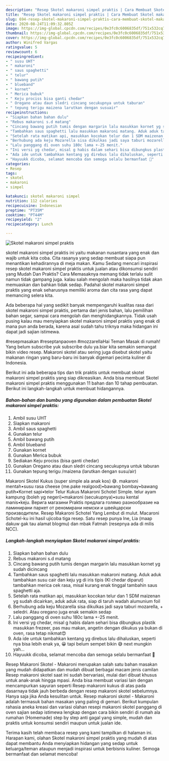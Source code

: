 ```yaml
---
description: "Resep Skotel makaroni simpel praktis | Cara Membuat Skotel makaroni simpel praktis Yang Enak Banget"
title: "Resep Skotel makaroni simpel praktis | Cara Membuat Skotel makaroni simpel praktis Yang Enak Banget"
slug: 694-resep-skotel-makaroni-simpel-praktis-cara-membuat-skotel-makaroni-simpel-praktis-yang-enak-banget
date: 2020-08-24T11:09:32.805Z
image: https://img-global.cpcdn.com/recipes/0e3fc0c6006835df/751x532cq70/skotel-makaroni-simpel-praktis-foto-resep-utama.jpg
thumbnail: https://img-global.cpcdn.com/recipes/0e3fc0c6006835df/751x532cq70/skotel-makaroni-simpel-praktis-foto-resep-utama.jpg
cover: https://img-global.cpcdn.com/recipes/0e3fc0c6006835df/751x532cq70/skotel-makaroni-simpel-praktis-foto-resep-utama.jpg
author: Winifred Vargas
ratingvalue: 5
reviewcount: 6
recipeingredient:
- " susu UHT"
- " makaroni"
- " saus spaghetti"
- " telur"
- " bawang putih"
- " blueband"
- " kornet"
- " Merica bubuk"
- " Keju prociss bisa ganti chedar"
- " Oregano atau daun sledri cincang secukupnya untuk taburan"
- " tepung terigu maizena larutkan dengan susuair"
recipeinstructions:
- "Siapkan bahan bahan dulu"
- "Rebus makaroni s.d matang"
- "Cincang bawang putih tumis dengan margarin lalu masukkan kornet yg sudah dicincang"
- "Tambahkan saus spaghetti lalu masukkan makaroni matang. Aduk aduk tambahkan susu cair dan keju yg di iris tipis (Kl chedar diparut) tambahkan merica cek rasa, misal kurang enak tinggal tambahin saus spaghetti aja."
- "Setelah rata matikan api, masukkan kocokan telur dan 1 SDM maizenan yg sudah dicairkan, aduk aduk rata, siap di taruh wadah alumunium foil"
- "Berhubung ada keju Mozarella sisa dikulkas jadi saya taburi mozarella, + seledri. Atau oregano juga enak semakin sedap"
- "Lalu panggang di oven suhu 180c lama +-25 menit."
- "Ini versi yg chedar, misal g habis dalam sehari bisa dibungkus plastik masukkan frezeer, pas mau makan, angetin dengan dikukus ya bukan di oven, rasa tetap nikmat😍"
- "Ada ide untuk tambahkan kentang yg direbus lalu dihaluskan, seperti nya bisa lebih enak ya, 😀 tapi belum sempet bikin 😅 next mungkin yah..."
- "Hayuukk dicoba, selamat mencoba dan semoga selalu bermanfaat 🤗"
categories:
- Resep
tags:
- skotel
- makaroni
- simpel

katakunci: skotel makaroni simpel 
nutrition: 112 calories
recipecuisine: Indonesian
preptime: "PT35M"
cooktime: "PT44M"
recipeyield: "2"
recipecategory: Lunch

---
```



![Skotel makaroni simpel praktis](https://img-global.cpcdn.com/recipes/0e3fc0c6006835df/751x532cq70/skotel-makaroni-simpel-praktis-foto-resep-utama.jpg)


skotel makaroni simpel praktis ini yaitu makanan nusantara yang enak dan wajib untuk kita coba. Cita rasanya yang sedap membuat siapa pun menantikan kehadirannya di meja makan.
Kamu Sedang mencari inspirasi resep skotel makaroni simpel praktis untuk jualan atau dikonsumsi sendiri yang Mudah Dan Praktis? Cara Memasaknya memang tidak terlalu sulit namun tidak gampang juga. kalau salah mengolah maka hasilnya tidak akan memuaskan dan bahkan tidak sedap. Padahal skotel makaroni simpel praktis yang enak seharusnya memiliki aroma dan cita rasa yang dapat memancing selera kita.

Ada beberapa hal yang sedikit banyak mempengaruhi kualitas rasa dari skotel makaroni simpel praktis, pertama dari jenis bahan, lalu pemilihan bahan segar, sampai cara mengolah dan menghidangkannya. Tidak usah pusing kalau mau menyiapkan skotel makaroni simpel praktis yang enak di mana pun anda berada, karena asal sudah tahu triknya maka hidangan ini dapat jadi sajian istimewa.

#resepmasakan #reseptanpaoven #mozzarellaHai Teman Masak di rumah! Yang belum subscribe yuk subscribe dulu ya.biar kita semakin semangat bikin video resep. Makaroni skotel atau sering juga disebut skotel yaitu makanan ringan yang baru-baru ini banyak digemari pecinta kuliner di Indonesia.


Berikut ini ada beberapa tips dan trik praktis untuk membuat skotel makaroni simpel praktis yang siap dikreasikan. Anda bisa membuat Skotel makaroni simpel praktis menggunakan 11 bahan dan 10 tahap pembuatan. Berikut ini langkah-langkah untuk membuat hidangannya.

<!--inarticleads1-->

##### Bahan-bahan dan bumbu yang digunakan dalam pembuatan Skotel makaroni simpel praktis:

1. Ambil  susu UHT
1. Siapkan  makaroni
1. Ambil  saus spaghetti
1. Gunakan  telur
1. Ambil  bawang putih
1. Ambil  blueband
1. Gunakan  kornet
1. Gunakan  Merica bubuk
1. Sediakan  Keju prociss (bisa ganti chedar)
1. Gunakan  Oregano atau daun sledri cincang secukupnya untuk taburan
1. Gunakan  tepung terigu /maizena (larutkan dengan susu/air)


Makaroni Skotel Kukus (super simple ala anak kos) 😅. makaroni mentah•susu rasa cheese (me.pake realgood)•bawang bombay•bawang putih•Kornet sapi•telor Telur Kukus Makaroni Schotel Simple. telur ayam kampung (boleh yg negeri)•makaroni (secukupnya)•susu kental manis•keju. Верига магазини Praktis предлага голямо разнообразие на ламинирани паркет от реномирани немски и швейцарски производители. Resep Makaroni Schotel Yang Lembut di mulut. Macaroni Schotel-ku ini hasil ujicoba tiga resep. Satu resep punya Ine, Lia (maap dakuw gak tau alamat blogmu) dan mbak Fatmah (resepnya ada di milis NCC). 

<!--inarticleads2-->

##### Langkah-langkah menyiapkan Skotel makaroni simpel praktis:

1. Siapkan bahan bahan dulu
1. Rebus makaroni s.d matang
1. Cincang bawang putih tumis dengan margarin lalu masukkan kornet yg sudah dicincang
1. Tambahkan saus spaghetti lalu masukkan makaroni matang. Aduk aduk tambahkan susu cair dan keju yg di iris tipis (Kl chedar diparut) tambahkan merica cek rasa, misal kurang enak tinggal tambahin saus spaghetti aja.
1. Setelah rata matikan api, masukkan kocokan telur dan 1 SDM maizenan yg sudah dicairkan, aduk aduk rata, siap di taruh wadah alumunium foil
1. Berhubung ada keju Mozarella sisa dikulkas jadi saya taburi mozarella, + seledri. Atau oregano juga enak semakin sedap
1. Lalu panggang di oven suhu 180c lama +-25 menit.
1. Ini versi yg chedar, misal g habis dalam sehari bisa dibungkus plastik masukkan frezeer, pas mau makan, angetin dengan dikukus ya bukan di oven, rasa tetap nikmat😍
1. Ada ide untuk tambahkan kentang yg direbus lalu dihaluskan, seperti nya bisa lebih enak ya, 😀 tapi belum sempet bikin 😅 next mungkin yah...
1. Hayuukk dicoba, selamat mencoba dan semoga selalu bermanfaat 🤗


Resep Makaroni Skotel - Makaroni merupakan salah satu bahan masakan yang mudah didapatkan dan mudah dibuat berbagai macam jenis camilan Resep makaroni skotel saat ini sudah bervariasi, mulai dari dibuat khusus untuk anak-anak hingga mpasi. Anda bisa membuat variasi lain dengan mencampurkan sayuran seperti Resep makaroni kukus di atas pada dasarnaya tidak jauh berbeda dengan resep makaroni skotel sebelumnya. Hanya saja jika Anda kesulitan untuk. Resep makaroni skotel - Makaroni adalah termasuk bahan masakan yang paling di gemari. Berikut kumpulan rahasia aneka kreasi dan variasi olahan resepi makaroni skotel panggang di oven sajian sedap istimewa lengkap dengan cara bikin sendiri di rumah ala rumahan (Homemade) step by step anti gagal yang simple, mudah dan praktis untuk konsumsi sendiri maupun untuk jualan ide. 

Terima kasih telah membaca resep yang kami tampilkan di halaman ini. Harapan kami, olahan Skotel makaroni simpel praktis yang mudah di atas dapat membantu Anda menyiapkan hidangan yang sedap untuk keluarga/teman ataupun menjadi inspirasi untuk berbisnis kuliner. Semoga bermanfaat dan selamat mencoba!
